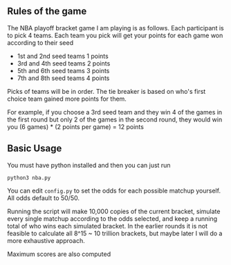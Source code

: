 Rules of the game
---
The NBA playoff bracket game I am playing is as follows. 
Each participant is to pick 4 teams. Each team you pick will get your points for each game won according to their seed
- 1st and 2nd seed teams 1 points
- 3rd and 4th seed teams 2 points
- 5th and 6th seed teams 3 points
- 7th and 8th seed teams 4 points

Picks of teams will be in order. The tie breaker is based on who's first choice team gained more points for them.

For example, if you choose a 3rd seed team and they win 4 of the games in the first round but only 2 of the games in the second round, they would win you (6 games) * (2 points per game) = 12 points

Basic Usage
---
You must have python installed and then you can just run

```python3 nba.py```

You can edit ```config.py``` to set the odds for each possible matchup yourself. All odds default to 50/50.

Running the script will make 10,000 copies of the current bracket, simulate every single matchup according to the odds selected, and keep a running total of who wins each simulated bracket.
In the earlier rounds it is not feasible to calculate all 8^15 ~ 10 trillion brackets, but maybe later I will do a more exhaustive approach.

Maximum scores are also computed
